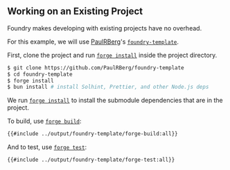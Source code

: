 ## Working on an Existing Project

Foundry makes developing with existing projects have no overhead.

For this example, we will use [PaulRBerg][paul]'s [`foundry-template`][template].

First, clone the project and run [`forge install`][install] inside the project directory.

```sh
$ git clone https://github.com/PaulRBerg/foundry-template
$ cd foundry-template 
$ forge install
$ bun install # install Solhint, Prettier, and other Node.js deps
```

We run [`forge install`][install] to install the submodule dependencies that are in the project.

To build, use [`forge build`][build]:

```sh
{{#include ../output/foundry-template/forge-build:all}}
```

And to test, use [`forge test`][test]:

```sh
{{#include ../output/foundry-template/forge-test:all}}
```

[paul]: https://github.com/PaulRBerg
[template]: https://github.com/PaulRBerg/foundry-template
[install]: ../reference/cli/forge/install.md
[build]: ../src/reference/cli/forge/build.md
[test]: ../reference/cli/forge/test.md
